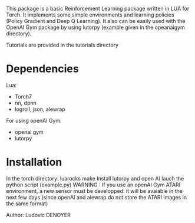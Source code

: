 
This package is a basic Reinforcement Learning package written in LUA for Torch. It implements some simple environments and learning policies (Policy Gradient and Deep Q Learning). It also can be easily used with the OpenAI Gym package by using lutorpy (example given in the opeanaigym directory).

Tutorials are provided in the tutorials directory

# Dependencies

Lua: 
* Torch7
* nn, dpnn
* logroll, json, alewrap

For using openAI Gym:
* openai gym
* lutorpy

# Installation

In the torch directory: luarocks make
Install lutorpy and open AI
lauch the python script (example.py)
WARNING : If you use an openAI Gym ATARI environment, a new sensor must be developped: it will be avaiable in the next few days (since openAI and alewrap do not store the ATARI images in the same format)

Author: Ludovic DENOYER

